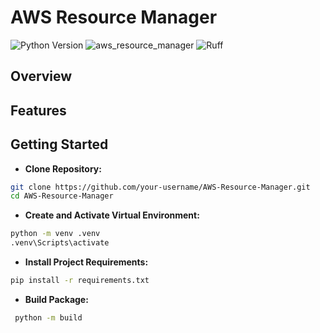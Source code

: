 # AWS Resource Manager
![Python Version](https://img.shields.io/badge/python-3.10%20|%203.11%20|%203.12%20|%203.13-blue)
![aws_resource_manager](https://img.shields.io/badge/aws_resource_manager-unreleased-yellow)
![Ruff](https://img.shields.io/endpoint?url=https://raw.githubusercontent.com/astral-sh/ruff/main/assets/badge/v2.json)

## Overview

## Features

## Getting Started

- **Clone Repository:**
```bash
git clone https://github.com/your-username/AWS-Resource-Manager.git
cd AWS-Resource-Manager
```

- **Create and Activate Virtual Environment:**
```bash
python -m venv .venv
.venv\Scripts\activate
```

- **Install Project Requirements:**
```bash
pip install -r requirements.txt
```

- **Build Package:**
```bash
 python -m build
```
